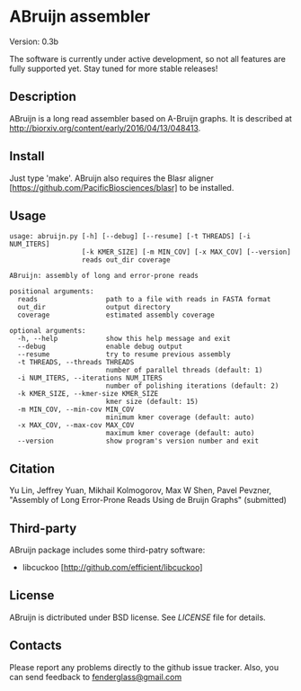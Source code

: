 ABruijn assembler
==================

Version: 0.3b

The software is currently under active development, so not all features
are fully supported yet. Stay tuned for more stable releases!


Description
-----------
ABruijn is a long read assembler based on A-Bruijn graphs. 
It is described at http://biorxiv.org/content/early/2016/04/13/048413.


Install
-------
Just type 'make'. 
ABruijn also requires the Blasr aligner [https://github.com/PacificBiosciences/blasr] 
to be installed.


Usage
-----
    
    usage: abruijn.py [-h] [--debug] [--resume] [-t THREADS] [-i NUM_ITERS]
                      [-k KMER_SIZE] [-m MIN_COV] [-x MAX_COV] [--version]
                      reads out_dir coverage
    
    ABruijn: assembly of long and error-prone reads
    
    positional arguments:
      reads                 path to a file with reads in FASTA format
      out_dir               output directory
      coverage              estimated assembly coverage
    
    optional arguments:
      -h, --help            show this help message and exit
      --debug               enable debug output
      --resume              try to resume previous assembly
      -t THREADS, --threads THREADS
                            number of parallel threads (default: 1)
      -i NUM_ITERS, --iterations NUM_ITERS
                            number of polishing iterations (default: 2)
      -k KMER_SIZE, --kmer-size KMER_SIZE
                            kmer size (default: 15)
      -m MIN_COV, --min-cov MIN_COV
                            minimum kmer coverage (default: auto)
      -x MAX_COV, --max-cov MAX_COV
                            maximum kmer coverage (default: auto)
      --version             show program's version number and exit



Citation
--------
Yu Lin, Jeffrey Yuan, Mikhail Kolmogorov, Max W Shen, Pavel Pevzner, 
"Assembly of Long Error-Prone Reads Using de Bruijn Graphs" (submitted)


Third-party
-----------
ABruijn package includes some third-patry software:

* libcuckoo [http://github.com/efficient/libcuckoo]


License
-------
ABruijn is dictributed under BSD license. See *LICENSE* file for details.


Contacts
--------
Please report any problems directly to the github issue tracker.
Also, you can send feedback to fenderglass@gmail.com
